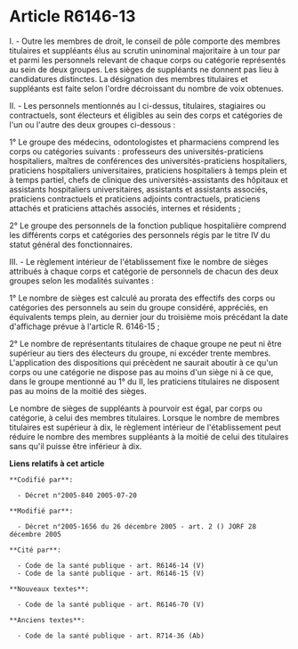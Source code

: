 # Article R6146-13

I. - Outre les membres de droit, le conseil de pôle comporte des membres titulaires et suppléants élus au scrutin uninominal
majoritaire à un tour par et parmi les personnels relevant de chaque corps ou catégorie représentés au sein de deux groupes.
Les sièges de suppléants ne donnent pas lieu à candidatures distinctes. La désignation des membres titulaires et suppléants
est faite selon l'ordre décroissant du nombre de voix obtenues.

II. - Les personnels mentionnés au I ci-dessus, titulaires, stagiaires ou contractuels, sont électeurs et éligibles au sein
des corps et catégories de l'un ou l'autre des deux groupes ci-dessous :

1° Le groupe des médecins, odontologistes et pharmaciens comprend les corps ou catégories suivants : professeurs des
universités-praticiens hospitaliers, maîtres de conférences des universités-praticiens hospitaliers, praticiens hospitaliers
universitaires, praticiens hospitaliers à temps plein et à temps partiel, chefs de clinique des universités-assistants des
hôpitaux et assistants hospitaliers universitaires, assistants et assistants associés, praticiens contractuels et praticiens
adjoints contractuels, praticiens attachés et praticiens attachés associés, internes et résidents ;

2° Le groupe des personnels de la fonction publique hospitalière comprend les différents corps et catégories des personnels
régis par le titre IV du statut général des fonctionnaires.

III. - Le règlement intérieur de l'établissement fixe le nombre de sièges attribués à chaque corps et catégorie de personnels
de chacun des deux groupes selon les modalités suivantes :

1° Le nombre de sièges est calculé au prorata des effectifs des corps ou catégories des personnels au sein du groupe
considéré, appréciés, en équivalents temps plein, au dernier jour du troisième mois précédant la date d'affichage prévue à
l'article R. 6146-15 ;

2° Le nombre de représentants titulaires de chaque groupe ne peut ni être supérieur au tiers des électeurs du groupe, ni
excéder trente membres. L'application des dispositions qui précèdent ne saurait aboutir à ce qu'un corps ou une catégorie ne
dispose pas au moins d'un siège ni à ce que, dans le groupe mentionné au 1° du II, les praticiens titulaires ne disposent pas
au moins de la moitié des sièges.

Le nombre de sièges de suppléants à pourvoir est égal, par corps ou catégorie, à celui des membres titulaires. Lorsque le
nombre de membres titulaires est supérieur à dix, le règlement intérieur de l'établissement peut réduire le nombre des
membres suppléants à la moitié de celui des titulaires sans qu'il puisse être inférieur à dix.

**Liens relatifs à cet article**

	**Codifié par**:

	  - Décret n°2005-840 2005-07-20

	**Modifié par**:

	  - Décret n°2005-1656 du 26 décembre 2005 - art. 2 () JORF 28 décembre 2005

	**Cité par**:

	  - Code de la santé publique - art. R6146-14 (V)
	  - Code de la santé publique - art. R6146-15 (V)

	**Nouveaux textes**:

	  - Code de la santé publique - art. R6146-70 (V)

	**Anciens textes**:

	  - Code de la santé publique - art. R714-36 (Ab)

